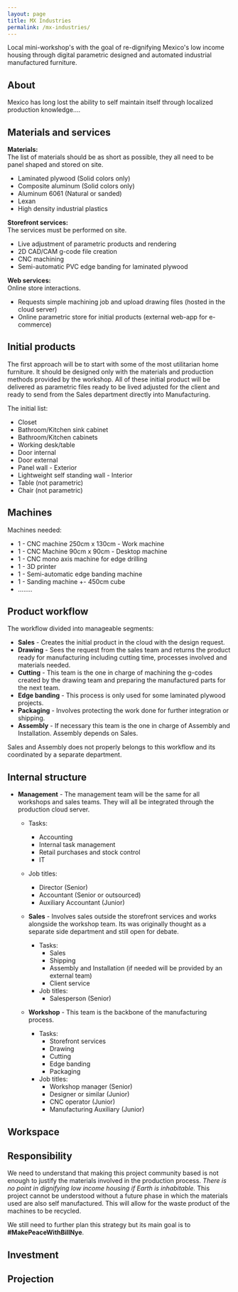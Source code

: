 ```yaml
---
layout: page
title: MX Industries
permalink: /mx-industries/
---
```

Local mini-workshop's with the goal of re-dignifying Mexico's low income housing through digital parametric designed and automated industrial manufactured furniture.

## About
Mexico has long lost the ability to self maintain itself through localized production knowledge....

## Materials and services
**Materials:**  
The list of materials should be as short as possible, they all need to be panel shaped and stored on site.
  * Laminated plywood (Solid colors only)
  * Composite aluminum (Solid colors only)
  * Aluminum 6061 (Natural or sanded)
  * Lexan
  * High density industrial plastics

**Storefront services:**  
The services must be performed on site.
  * Live adjustment of parametric products and rendering
  * 2D CAD/CAM g-code file creation
  * CNC machining
  * Semi-automatic PVC edge banding for laminated plywood

**Web services:**  
Online store interactions.
  * Requests simple machining job and upload drawing files (hosted in the cloud server)
  * Online parametric store for initial products (external web-app for e-commerce)

## Initial products
The first approach will be to start with some of the most utilitarian home furniture. It should be designed only with the materials and production methods provided by the workshop. All of these initial product will be delivered as parametric files ready to be lived adjusted for the client and ready to send from the Sales department directly into Manufacturing.  

The initial list:
  * Closet
  * Bathroom/Kitchen sink cabinet
  * Bathroom/Kitchen cabinets
  * Working desk/table
  * Door internal
  * Door external
  * Panel wall - Exterior
  * Lightweight self standing wall - Interior
  * Table (not parametric)
  * Chair (not parametric)

## Machines
Machines needed:
  * 1 - CNC machine 250cm x 130cm  - Work machine  
  * 1 - CNC Machine 90cm x 90cm - Desktop machine
  * 1 - CNC mono axis machine for edge drilling
  * 1 - 3D printer
  * 1 - Semi-automatic edge banding machine
  * 1 - Sanding machine +- 450cm cube
  * ........

## Product workflow
The workflow divided into manageable segments:

  * **Sales** - Creates the initial product in the cloud with the design request.
  * **Drawing** - Sees the request from the sales team and returns the product ready for manufacturing including cutting time, processes involved and materials needed.
  * **Cutting** - This team is the one in charge of machining the g-codes created by the drawing team and preparing the manufactured parts for the next team.
  * **Edge banding** - This process is only used for some laminated plywood projects.
  * **Packaging** - Involves protecting the work done for further integration or shipping.  
  * **Assembly** - If necessary this team is the one in charge of Assembly and Installation. Assembly depends on Sales.

Sales and Assembly does not properly belongs to this workflow and its coordinated by a separate department.

## Internal structure

* **Management** - The management team will be the same for all workshops and sales teams. They will all be integrated through the production cloud server.

  * Tasks:
    * Accounting
    * Internal task management
    * Retail purchases and stock control
    * IT  
  * Job titles:
    * Director (Senior)
    * Accountant (Senior or outsourced)
    * Auxiliary Accountant (Junior)

  * **Sales** - Involves sales outside the storefront services and works alongside the workshop team. Its was originally thought as a separate side department and still open for debate.

    * Tasks:
      * Sales
      * Shipping
      * Assembly and Installation (if needed will be provided by an external team)
      * Client service
    * Job titles:
      * Salesperson (Senior)

  * **Workshop** - This team is the backbone of the manufacturing process.

    * Tasks:
      * Storefront services
      * Drawing
      * Cutting
      * Edge banding
      * Packaging
    * Job titles:
      * Workshop manager (Senior)
      * Designer or similar (Junior)
      * CNC operator (Junior)
      * Manufacturing Auxiliary (Junior)

## Workspace

## Responsibility
We need to understand that making this project community based is not enough to justify the materials involved in the production process. *There is no point in dignifying low income housing if Earth is inhabitable.* This project cannot be understood without a future phase in which the materials used are also self manufactured. This will allow for the waste product of the machines to be recycled.

We still need to further plan this strategy but its main goal is to **#MakePeaceWithBillNye**.

## Investment

## Projection
